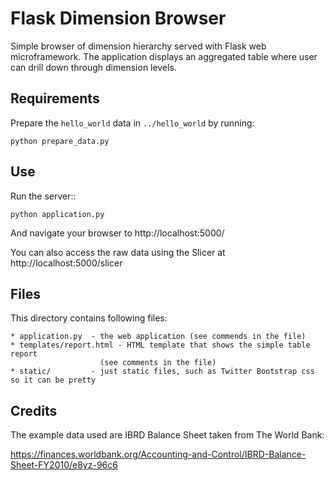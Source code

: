 Flask Dimension Browser
=======================

Simple browser of dimension hierarchy served with Flask web microframework.
The application displays an aggregated table where user can drill down through
dimension levels.

Requirements
------------

Prepare the `hello_world` data in ``../hello_world`` by running:

    python prepare_data.py

Use
---

Run the server::

    python application.py

And navigate your browser to http://localhost:5000/

You can also access the raw data using the Slicer at
http://localhost:5000/slicer

Files
-----

This directory contains following files:

    * application.py  - the web application (see commends in the file)
    * templates/report.html - HTML template that shows the simple table report
                        (see comments in the file)
    * static/         - just static files, such as Twitter Bootstrap css so it can be pretty

Credits
-------

The example data used are IBRD Balance Sheet taken from The World Bank:

https://finances.worldbank.org/Accounting-and-Control/IBRD-Balance-Sheet-FY2010/e8yz-96c6

